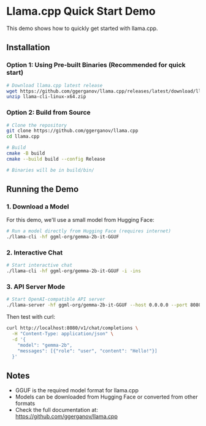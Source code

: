 # Llama.cpp Quick Start Demo

This demo shows how to quickly get started with llama.cpp.

## Installation

### Option 1: Using Pre-built Binaries (Recommended for quick start)

```bash
# Download llama.cpp latest release
wget https://github.com/ggerganov/llama.cpp/releases/latest/download/llama-cli-linux-x64.zip
unzip llama-cli-linux-x64.zip
```

### Option 2: Build from Source

```bash
# Clone the repository
git clone https://github.com/ggerganov/llama.cpp
cd llama.cpp

# Build
cmake -B build
cmake --build build --config Release

# Binaries will be in build/bin/
```

## Running the Demo

### 1. Download a Model

For this demo, we'll use a small model from Hugging Face:

```bash
# Run a model directly from Hugging Face (requires internet)
./llama-cli -hf ggml-org/gemma-2b-it-GGUF
```

### 2. Interactive Chat

```bash
# Start interactive chat
./llama-cli -hf ggml-org/gemma-2b-it-GGUF -i -ins
```

### 3. API Server Mode

```bash
# Start OpenAI-compatible API server
./llama-server -hf ggml-org/gemma-2b-it-GGUF --host 0.0.0.0 --port 8080
```

Then test with curl:
```bash
curl http://localhost:8080/v1/chat/completions \
  -H "Content-Type: application/json" \
  -d '{
    "model": "gemma-2b",
    "messages": [{"role": "user", "content": "Hello!"}]
  }'
```

## Notes

- GGUF is the required model format for llama.cpp
- Models can be downloaded from Hugging Face or converted from other formats
- Check the full documentation at: https://github.com/ggerganov/llama.cpp